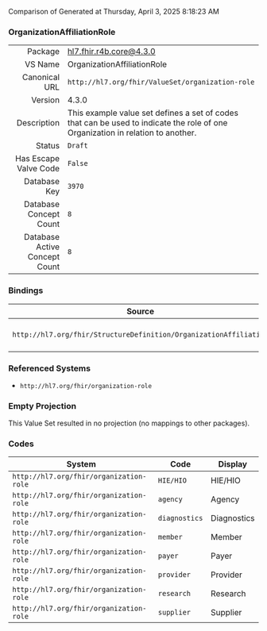 Comparison of 
Generated at Thursday, April 3, 2025 8:18:23 AM

### OrganizationAffiliationRole

|      |     |
| ---: | --- |
| Package | hl7.fhir.r4b.core@4.3.0 |
| VS Name | OrganizationAffiliationRole |
| Canonical URL | `http://hl7.org/fhir/ValueSet/organization-role` |
| Version | 4.3.0 |
| Description | This example value set defines a set of codes that can be used to indicate the role of one Organization in relation to another. |
| Status | `Draft` |
| Has Escape Valve Code | `False` |
| Database Key | `3970` |
| Database Concept Count | `8` |
| Database Active Concept Count | `8` |
### Bindings

| Source | Element | Binding | Strength | Element Short |
| ------ | ------- | ------- | -------- | ------------- |
| `http://hl7.org/fhir/StructureDefinition/OrganizationAffiliation` | `OrganizationAffiliation.code` | `http://hl7.org/fhir/ValueSet/organization-role` | `Example` | Definition of the role the participatingOrganization plays |

### Referenced Systems

* `http://hl7.org/fhir/organization-role`
### Empty Projection

This Value Set resulted in no projection (no mappings to other packages).

### Codes

| System | Code | Display |
| ------ | ---- | ------- |
| `http://hl7.org/fhir/organization-role` | `HIE/HIO` | HIE/HIO |
| `http://hl7.org/fhir/organization-role` | `agency` | Agency |
| `http://hl7.org/fhir/organization-role` | `diagnostics` | Diagnostics |
| `http://hl7.org/fhir/organization-role` | `member` | Member |
| `http://hl7.org/fhir/organization-role` | `payer` | Payer |
| `http://hl7.org/fhir/organization-role` | `provider` | Provider |
| `http://hl7.org/fhir/organization-role` | `research` | Research |
| `http://hl7.org/fhir/organization-role` | `supplier` | Supplier |
